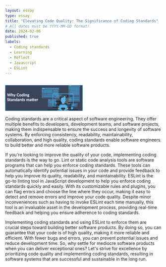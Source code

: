 ```yaml
---
layout: essay
type: essay
title: "Elevating Code Quality: The Significance of Coding Standards"
# All dates must be YYYY-MM-DD format!
date: 2024-02-06
published: true
labels:
  - Coding standards 
  - Learning
  - Reflect
  - Javascript
  - ESLint
---
```


<br />
<img width="250px" class="rounded float-start pe-4" src="../img/codingsta.png"> 

Coding standards are a critical aspect of software engineering. They offer multiple benefits to developers, development teams, and software projects, making them indispensable to ensure the success and longevity of software systems. By enforcing consistency, readability, maintainability, collaboration, and high quality, coding standards enable software engineers to build better and more reliable software products.

If you're looking to improve the quality of your code, implementing coding standards is the way to go. Lint or static code analysis tools are software programs that can help you enforce coding standards. These tools can automatically identify potential issues in your code and provide feedback to help you improve its quality, readability, and maintainability.
ESLint is the go-to linting tool in JavaScript development to help you enforce coding standards quickly and easily. With its customizable rules and plugins, you can flag errors and choose the line where they occur, making it easy to detect and remove errors and improve your code quality. Despite minor inconveniences such as having to invoke ESLint each time manually, this tool is an invaluable asset in the development process, providing real-time feedback and helping you ensure adherence to coding standards.

Implementing coding standards and using ESLint to enforce them are crucial steps toward building better software products. By doing so, you can guarantee that your code is of high quality, making it more reliable and efficient. With fewer bugs and errors, you can prevent potential issues and reduce development time. So, why settle for mediocre software products when you can deliver exceptional ones? Let's strive for excellence by prioritizing code quality and implementing coding standards, resulting in software systems that are successful and sustainable in the long run. 
 
